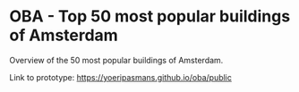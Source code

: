 # OBA - Top 50 most popular buildings of Amsterdam

Overview of the 50 most popular buildings of Amsterdam.

Link to prototype: https://yoeripasmans.github.io/oba/public
